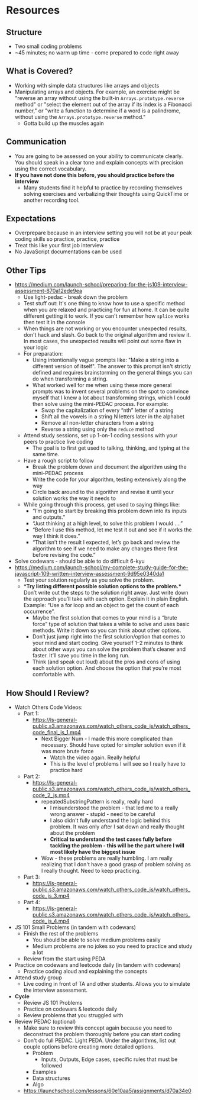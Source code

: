 # Resources



## Structure

* Two small coding problems
* ~45 minutes; no warm up time - come prepared to code right away



## What is Covered?

* Working with simple data structures like arrays and objects
* Manipulating arrays and objects. For example, an exercise might be "reverse an array without using the built-in `Arrays.prototype.reverse` method" or "select the element out of the array if its index is a Fibonacci number," or "write a function to determine if a word is a palindrome, without using the `Arrays.prototype.reverse` method."
  * Gotta build up the muscles again 



## Communication

* You are going to be assessed on your ability to communicate clearly. You should speak in a clear tone and explain concepts with precision using the correct vocabulary.
* **If you have not done this before, you should practice before the interview**
  * Many students find it helpful to practice by recording themselves solving exercises and verbalizing their thoughts using QuickTime or another recording tool.



## Expectations

* Overprepare because in an interview setting you will not be at your peak coding skills so practice, practice, practice
* Treat this like your first job interview
* No JavaScript documentations can be used



## Other Tips

* https://medium.com/launch-school/preparing-for-the-js109-interview-assessment-870a12ede9ea
  * Use light-pedac - break down the problem
  * Test stuff out: It's one thing to know how to use a specific method when you are relaxed and practicing for fun at home. It can be quite different getting it to work. If you can't remember how `splice` works then test it in the console
  * When things are not working or you encounter unexpected results, don't hack and slash. Go back to the original algorithm and review it. In most cases, the unexpected results will point out some flaw in your logic
  * For preparation:
    * Using intentionally vague prompts like: "Make a string into a different version of itself". The answer to this prompt isn't strictly defined and requires brainstorming on the general things you can do when transforming a string.
    * What worked well for me when using these more general prompts was to invent several problems on the spot to convince myself that I knew a lot about transforming strings, which I could then solve using the mini-PEDAC process. For example:
      - Swap the capitalization of every “nth” letter of a string
      - Shift all the vowels in a string N letters later in the alphabet
      - Remove all non-letter characters from a string
      - Reverse a string using only the `reduce` method
  * Attend study sessions, set up 1-on-1 coding sessions with your peers to practice live coding
    * The goal is to first get used to talking, thinking, and typing at the same time.
  * Have a rough script to follow
    * Break the problem down and document the algorithm using the mini-PEDAC process
    * Write the code for your algorithm, testing extensively along the way
    * Circle back around to the algorithm and revise it until your solution works the way it needs to
  * While going through this process, get used to saying things like:
    - “I’m going to start by breaking this problem down into its inputs and outputs.”
    - “Just thinking at a high level, to solve this problem I would ….”
    - “Before I use this method, let me test it out and see if it works the way I think it does.”
    - “That isn’t the result I expected, let’s go back and review the algorithm to see if we need to make any changes there first before revising the code.”
* Solve codewars - should be able to do difficult 6-kyu
* https://medium.com/launch-school/my-complete-study-guide-for-the-javascript-109-written-interview-assessment-9d95e0340da1
  * Test your solution regularly as you solve the problem. 
  * ***Try listing different possible solution options to the problem.\*** Don’t write out the steps to the solution right away. Just write down the approach you’ll take with each option. Explain it in plain English. Example: “Use a for loop and an object to get the count of each occurrence”.
    - Maybe the first solution that comes to your mind is a “brute force” type of solution that takes a while to solve and uses basic methods. Write it down so you can think about other options.
    - Don’t just jump right into the first solution/option that comes to your mind and start coding. Give yourself 1–2 minutes to think about other ways you can solve the problem that’s cleaner and faster. It’ll save you time in the long run.
    - Think (and speak out loud) about the pros and cons of using each solution option. And choose the option that you’re most comfortable with.



## How Should I Review?

* Watch Others Code Videos:
  * Part 1: 
    * https://ls-general-public.s3.amazonaws.com/watch_others_code_js/watch_others_code_final_js_1.mp4
      * Next Bigger Num - I made this more complicated than necessary. Should have opted for simpler solution even if it was more brute force
        * Watch the video again. Really helpful
        * This is the level of problems I will see so I really have to practice hard
  * Part 2:
    * https://ls-general-public.s3.amazonaws.com/watch_others_code_js/watch_others_code_2_js.mp4
      * repeatedSubstringPattern is really, really hard
        * I misunderstood the problem - that led me to a really wrong answer - stupid - need to be careful
        * I also didn't fully understand the logic behind this problem. It was only after I sat down and really thought about the problem
        * **Critical to understand the test cases fully before tackling the problem - this will be the part where I will most likely have the biggest issue** 
      * Wow - these problems are really humbling. I am really realizing that I don't have a good grasp of problem solving as I really thought. Need to keep practicing.
  * Part 3:
    * https://ls-general-public.s3.amazonaws.com/watch_others_code_js/watch_others_code_js_3.mp4
  * Part 4:
    * https://ls-general-public.s3.amazonaws.com/watch_others_code_js/watch_others_code_js_4.mp4 
* JS 101 Small Problems (in tandem with codewars)
  * Finish the rest of the problems
    * You should be able to solve medium problems easily
    * Medium problems are no jokes so you need to practice and study a lot
  * Review from the start using PEDA
* Practice on codewars and leetcode daily (in tandem with codewars)
  * Practice coding aloud and explaining the concepts
* Attend study group
  * Live coding in front of TA and other students. Allows you to simulate the interview assessment.
* **Cycle**
  * Review JS 101 Problems
  * Practice on codewars & leetcode daily
  * Review problems that you struggled with
* Review PEDAC (optional)
  * Make sure to review this concept again because you need to deconstruct the problem thoroughly before you can start coding
  * Don't do full PEDAC. Light PEDA. Under the algorithms, list out couple options before creating more detailed options.
    * Problem
      * Inputs, Outputs, Edge cases, specific rules that must be followed
    * Examples
    * Data structures
    * Algo
  * https://launchschool.com/lessons/60e10aa5/assignments/d70a34e0



